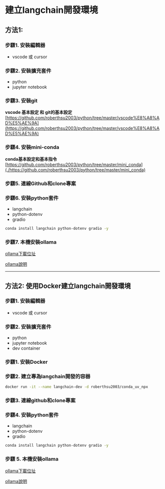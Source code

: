 # 建立langchain開發環境
## 方法1:

### 步驟1. 安裝編輯器

- vscode 或 cursor

### 步驟2. 安裝擴充套件

- python
- jupyter notebook

### 步驟3. 安裝git

**vscode 基本設定 和 git的基本設定**[https://github.com/roberthsu2003/python/tree/master/vscode%E8%A8%AD%E5%AE%9A](https://github.com/roberthsu2003/python/tree/master/vscode%E8%A8%AD%E5%AE%9A)

### 步驟4. 安裝mini-conda

**conda基本設定和基本指令**[https://github.com/roberthsu2003/python/tree/master/mini_conda](./https://github.com/roberthsu2003/python/tree/master/mini_conda)

### 步驟5. 連線Github和clone專案

### 步驟6. 安裝python套件
- langchain
- python-dotenv
- gradio

```bash
conda install langchain python-dotenv gradio -y
```

### 步驟7. 本機安裝ollama

[ollama下載位址](https://ollama.com/download)

[ollama說明](https://github.com/roberthsu2003/huggingFace_api/tree/main/%E9%80%9A%E7%94%A8%E8%AA%9E%E8%A8%80/ollama#%E6%9C%AC%E6%A9%9F%E5%AE%89%E8%A3%9DOllama)

---

## 方法2: 使用Docker建立langchain開發環境

### 步驟1. 安裝編輯器

- vscode 或 cursor

### 步驟2. 安裝擴充套件

- python
- jupyter notebook
- dev container

### 步驟1. 安裝Docker


### 步驟2. 建立專為langchain開發的容器


```bash
docker run -it --name langchain-dev -d roberthsu2003/conda_uv_npx
```

### 步驟3. 連線github和clone專案

###  步驟4. 安裝python套件
- langchain
- python-dotenv
- gradio

```bash
conda install langchain python-dotenv gradio -y
```

### 步驟 5. 本機安裝ollama

[ollama下載位址](https://ollama.com/download)

[ollama說明](https://github.com/roberthsu2003/huggingFace_api/tree/main/%E9%80%9A%E7%94%A8%E8%AA%9E%E8%A8%80/ollama#%E6%9C%AC%E6%A9%9F%E5%AE%89%E8%A3%9DOllama)


